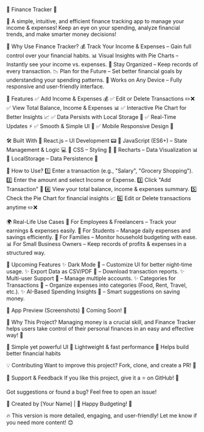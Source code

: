 
🌟 Finance Tracker 💸




🚀 A simple, intuitive, and efficient finance tracking app to manage your income & expenses!
Keep an eye on your spending, analyze financial trends, and make smarter money decisions!

🎯 Why Use Finance Tracker?
💰 Track Your Income & Expenses – Gain full control over your financial habits.
📊 Visual Insights with Pie Charts – Instantly see your income vs. expenses.
📆 Stay Organized – Keep records of every transaction.
📉 Plan for the Future – Set better financial goals by understanding your spending patterns.
📱 Works on Any Device – Fully responsive and user-friendly interface.

🚀 Features
✅ Add Income & Expenses 💰
✅ Edit or Delete Transactions ✏️❌
✅ View Total Balance, Income & Expenses 📊
✅ Interactive Pie Chart for Better Insights 📈
✅ Data Persists with Local Storage 💾
✅ Real-Time Updates ⚡
✅ Smooth & Simple UI 🎨
✅ Mobile Responsive Design 📱

🛠️ Built With
🔹 React.js – UI Development 📟
🔹 JavaScript (ES6+) – State Management & Logic 💻
🔹 CSS – Styling 🎨
🔹 Recharts – Data Visualization 📊
🔹 LocalStorage – Data Persistence 💾

📜 How to Use?
1️⃣ Enter a transaction (e.g., "Salary", "Grocery Shopping").
2️⃣ Enter the amount and select Income or Expense.
3️⃣ Click "Add Transaction" 🚀
4️⃣ View your total balance, income & expenses summary.
5️⃣ Check the Pie Chart for financial insights 📈
6️⃣ Edit or Delete transactions anytime ✏️❌

🌍 Real-Life Use Cases
💼 For Employees & Freelancers – Track your earnings & expenses easily.
📖 For Students – Manage daily expenses and savings efficiently.
🏡 For Families – Monitor household budgeting with ease.
📊 For Small Business Owners – Keep records of profits & expenses in a structured way.

🚀 Upcoming Features
✨ Dark Mode 🌙 – Customize UI for better night-time usage.
✨ Export Data as CSV/PDF 📄 – Download transaction reports.
✨ Multi-user Support 👥 – Manage multiple accounts.
✨ Categories for Transactions 📂 – Organize expenses into categories (Food, Rent, Travel, etc.).
✨ AI-Based Spending Insights 🤖 – Smart suggestions on saving money.

🎨 App Preview (Screenshots)
🚀 Coming Soon! 🎉

📌 Why This Project?
Managing money is a crucial skill, and Finance Tracker helps users take control of their personal finances in an easy and effective way! 🚀

🔹 Simple yet powerful UI
🔹 Lightweight & fast performance
🔹 Helps build better financial habits

💡 Contributing
Want to improve this project? Fork, clone, and create a PR! 🎉

💖 Support & Feedback
If you like this project, give it a ⭐ on GitHub! 🚀

Got suggestions or found a bug? Feel free to open an issue!

📌 Created by [Your Name] | 🚀 Happy Budgeting! 🎉

🔥 This version is more detailed, engaging, and user-friendly! Let me know if you need more content! 😊
